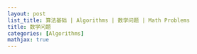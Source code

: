 ```yaml
---
layout: post
list_title: 算法基础 | Algorithms | 数学问题 | Math Problems
title: 数学问题
categories: [Algorithms]
mathjax: true
---
```

